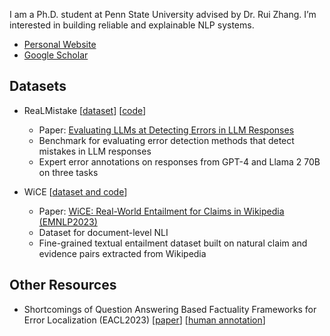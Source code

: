 I am a Ph.D. student at Penn State University advised by Dr. Rui Zhang. I’m interested in building reliable and explainable NLP systems.

* [Personal Website](https://ryokamoi.github.io/)
* [Google Scholar](https://scholar.google.com/citations?user=4OWTLKAAAAAJ)

## Datasets

* ReaLMistake [[dataset](https://huggingface.co/datasets/ryokamoi/realmistake)] [[code](https://github.com/psunlpgroup/ReaLMistake)]
  * Paper: [Evaluating LLMs at Detecting Errors in LLM Responses](https://arxiv.org/abs/2404.03602)
  * Benchmark for evaluating error detection methods that detect mistakes in LLM responses
  * Expert error annotations on responses from GPT-4 and Llama 2 70B on three tasks

* WiCE [[dataset and code](https://github.com/ryokamoi/wice)]
  * Paper: [WiCE: Real-World Entailment for Claims in Wikipedia (EMNLP2023)](https://arxiv.org/abs/2303.01432)
  * Dataset for document-level NLI
  * Fine-grained textual entailment dataset built on natural claim and evidence pairs extracted from Wikipedia

## Other Resources

* Shortcomings of Question Answering Based Factuality Frameworks for Error Localization (EACL2023) [[paper](https://aclanthology.org/2023.eacl-main.11/)] [[human annotation](https://github.com/ryokamoi/QA-metrics-human-annotation)]

<!--
**ryokamoi/ryokamoi** is a ✨ _special_ ✨ repository because its `README.md` (this file) appears on your GitHub profile.

Here are some ideas to get you started:

- 🔭 I’m currently working on ...
- 🌱 I’m currently learning ...
- 👯 I’m looking to collaborate on ...
- 🤔 I’m looking for help with ...
- 💬 Ask me about ...
- 📫 How to reach me: ...
- 😄 Pronouns: ...
- ⚡ Fun fact: ...
-->
